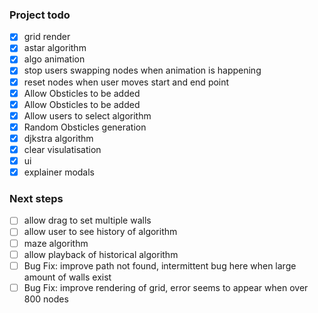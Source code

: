 ### Project todo

- [x] grid render
- [x] astar algorithm
- [x] algo animation 
- [x] stop users swapping nodes when animation is happening
- [x] reset nodes when user moves start and end point
- [x] Allow Obsticles to be added
- [x] Allow Obsticles to be added
- [x] Allow users to select algorithm
- [x] Random Obsticles generation
- [x] djkstra algorithm 
- [x] clear visulatisation
- [x] ui
- [x] explainer modals

### Next steps
- [ ] allow drag to set multiple walls
- [ ] allow user to see history of algorithm
- [ ] maze algorithm
- [ ] allow playback of historical algorithm
- [ ] Bug Fix: improve path not found, intermittent bug here when large amount of walls exist
- [ ] Bug Fix: improve rendering of grid, error seems to appear when over 800 nodes 